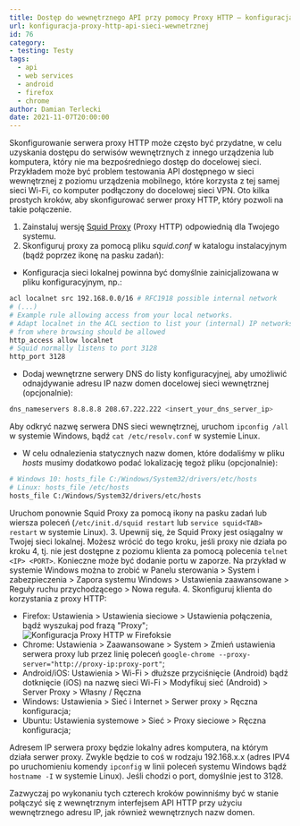 ```yaml
---
title: Dostęp do wewnętrznego API przy pomocy Proxy HTTP – konfiguracja
url: konfiguracja-proxy-http-api-sieci-wewnetrznej
id: 76
category:
- testing: Testy
tags:
  - api
  - web services
  - android
  - firefox
  - chrome
author: Damian Terlecki
date: 2021-11-07T20:00:00
---
```


Skonfigurowanie serwera proxy HTTP może często być przydatne, w celu uzyskania dostępu do serwisów wewnętrznych z innego urządzenia lub komputera, który nie
ma bezpośredniego dostęp do docelowej sieci.
Przykładem może być problem testowania API dostępnego w sieci wewnętrznej z poziomu urządzenia mobilnego, które korzysta z tej samej sieci Wi-Fi, co komputer podłączony do docelowej sieci VPN.
Oto kilka prostych kroków, aby skonfigurować serwer proxy HTTP, który pozwoli na takie połączenie.

1. Zainstaluj wersję [Squid Proxy](https://wiki.squid-cache.org/SquidFaq/BinaryPackages) (Proxy HTTP) odpowiednią dla Twojego systemu.
2. Skonfiguruj proxy za pomocą pliku *squid.conf* w katalogu instalacyjnym (bądź poprzez ikonę na pasku zadań):
  - Konfiguracja sieci lokalnej powinna być domyślnie zainicjalizowana w pliku konfiguracyjnym, np.:
```bash
acl localnet src 192.168.0.0/16	# RFC1918 possible internal network
# (...)
# Example rule allowing access from your local networks.
# Adapt localnet in the ACL section to list your (internal) IP networks
# from where browsing should be allowed
http_access allow localnet
# Squid normally listens to port 3128
http_port 3128
```
  - Dodaj wewnętrzne serwery DNS do listy konfiguracyjnej, aby umożliwić odnajdywanie adresu IP nazw domen docelowej sieci wewnętrznej (opcjonalnie):
```bash
dns_nameservers 8.8.8.8 208.67.222.222 <insert_your_dns_server_ip>
```
Aby odkryć nazwę serwera DNS sieci wewnętrznej, uruchom `ipconfig /all` w systemie Windows, bądź `cat /etc/resolv.conf` w systemie Linux.
  - W celu odnalezienia statycznych nazw domen, które dodaliśmy w pliku *hosts* musimy dodatkowo podać lokalizację tegoż pliku (opcjonalnie):
```bash
# Windows 10: hosts_file C:/Windows/System32/drivers/etc/hosts
# Linux: hosts_file /etc/hosts
hosts_file C:/Windows/System32/drivers/etc/hosts
```
Uruchom ponownie Squid Proxy za pomocą ikony na pasku zadań lub wiersza poleceń (`/etc/init.d/squid restart` lub `service squid<TAB> restart` w systemie Linux).
3. Upewnij się, że Squid Proxy jest osiągalny w Twojej sieci lokalnej. Możesz wrócić do tego kroku, jeśli proxy nie działa po kroku 4, tj. nie jest dostępne z poziomu klienta za pomocą polecenia `telnet <IP> <PORT>`.
Konieczne może być dodanie portu w zaporze. Na przykład w systemie Windows można to zrobić w Panelu sterowania > System i zabezpieczenia > Zapora systemu Windows > Ustawienia zaawansowane > Reguły ruchu przychodzącego > Nowa reguła.
4. Skonfiguruj klienta do korzystania z proxy HTTP:
  - Firefox: Ustawienia > Ustawienia sieciowe > Ustawienia połączenia, bądź wyszukaj pod frazą "Proxy";
    <img src="/img/hq/http-proxy.jpg" alt="Konfiguracja Proxy HTTP w Firefoksie" title="Konfiguracja Proxy HTTP w Firefoksie">
  - Chrome: Ustawienia > Zaawansowane > System > Zmień ustawienia serwera proxy lub przez linię poleceń `google-chrome --proxy-server="http://proxy-ip:proxy-port"`;
  - Android/iOS: Ustawienia > Wi-Fi > dłuższe przyciśnięcie (Android) bądź dotknięcie (iOS) na nazwę sieci Wi-Fi > Modyfikuj sieć (Android) > Server Proxy > Własny / Ręczna
  - Windows: Ustawienia > Sieć i Internet > Serwer proxy > Ręczna konfiguracja;
  - Ubuntu: Ustawienia systemowe > Sieć > Proxy sieciowe > Ręczna konfiguracja;

Adresem IP serwera proxy będzie lokalny adres komputera, na którym działa serwer proxy. Zwykle będzie to coś w rodzaju 192.168.x.x (adres IPV4 po uruchomieniu komendy `ipconfig` w linii poleceń systemu Windows bądź `hostname -I` w systemie Linux). Jeśli chodzi o port, domyślnie jest to 3128.

Zazwyczaj po wykonaniu tych czterech kroków powinniśmy być w stanie połączyć się z wewnętrznym interfejsem API HTTP przy użyciu wewnętrznego adresu IP, jak również wewnętrznych nazw domen.